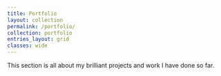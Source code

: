 ```yaml
---
title: Portfolio
layout: collection
permalink: /portfolio/
collection: portfolio
entries_layout: grid
classes: wide
---
```


This section is all about my brilliant projects and work I have done so far.
